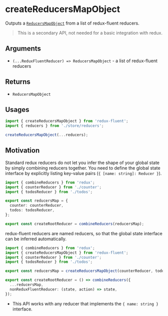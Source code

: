 # createReducersMapObject

Outputs a [`ReducersMapObject`](https://github.com/reduxjs/redux/blob/master/src/types/reducers.ts#L39)
from a list of redux-fluent reducers.

> This is a secondary API, not needed for a basic integration with redux.

## Arguments

- `(...ReduxFluentReducer) => ReducersMapObject` - a list of redux-fluent reducers

## Returns

- `ReducersMapObject`

## Usages

```typescript
import { createReducersMapObject } from 'redux-fluent'; 
import { reducers } from './store/reducers';

createReducersMapObject(...reducers);
```

## Motivation

Standard redux reducers do not let you infer the shape of your global state by simply combining reducers together.
You need to define the global state interface by explicitly listing key-value pairs (`{ [name: string]: Reducer }`).

```typescript
import { combineReducers } from 'redux'; 
import { counterReducer } from './counter';
import { todosReducer } from './todos';

export const reducersMap = {
  counter: counterReducer,
  todos: todosReducer,
};

export const createRootReducer = combineReducers(reducersMap);
```

redux-fluent reducers are named reducers, so that the global state interface can be inferred automatically.

```typescript
import { combineReducers } from 'redux'; 
import { createReducersMapObject } from 'redux-fluent';
import { counterReducer } from './counter';
import { todosReducer } from './todos';

export const reducersMap = createReducersMapObject(counterReducer, todosReducer);

export const createRootReducer = () => combineReducers({
  ...reducersMap,
  nonReduxFluentReducer: (state, action) => state,
});
```

- This API works with any reducer that implements the `{ name: string }` interface.

